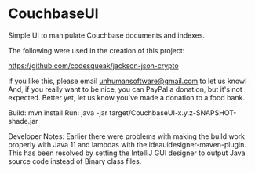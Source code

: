 # CouchbaseUI
Simple UI to manipulate Couchbase documents and indexes.

The following were used in the creation of this project:

https://github.com/codesqueak/jackson-json-crypto

If you like this, please email unhumansoftware@gmail.com to let us know!
And, if you really want to be nice, you can PayPal a donation, but it's not expected.  Better yet, let us know you've made a donation to a food bank.

Build: mvn install
Run: java -jar target/CouchbaseUI-x.y.z-SNAPSHOT-shade.jar

Developer Notes:
Earlier there were problems with making the build work properly with Java 11 and lambdas with the ideauidesigner-maven-plugin.
This has been resolved by setting the IntelliJ GUI designer to output Java source code instead of Binary class files.

